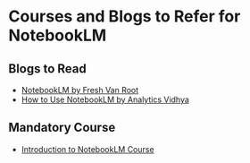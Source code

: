 # Courses and Blogs to Refer for NotebookLM
## Blogs to Read
- <a href="https://freshvanroot.com/blog/notebooklm-google/" target="_blank">NotebookLM by Fresh Van Root</a>
- <a href="https://www.analyticsvidhya.com/blog/2024/10/how-to-use-notebooklm/" target="_blank">How to Use NotebookLM by Analytics Vidhya</a>

## Mandatory Course
- <a href="https://dair-ai.thinkific.com/courses/introduction-notebooklm" target="_blank">Introduction to NotebookLM Course</a>

